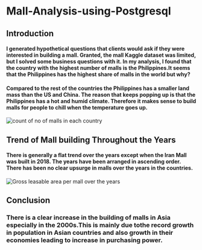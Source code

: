 # Mall-Analysis-using-Postgresql

## Introduction

#### I generated hypothetical questions that clients would ask if they were interested in building a mall. Granted, the mall Kaggle dataset was limited, but I solved  some business questions with it. In my analysis, I found that the country with the highest number of malls is the Philippines.It seems that the Philippines has the highest share of malls in the world but why?

#### Compared to the rest of the countries the Philippines has a smaller land mass than the US and China. The reason that keeps popping up is that the Philippines has a hot and humid climate. Therefore it makes sense to build malls for people to chill when the temperature goes up.

![count of no of malls in each country](https://github.com/JORDANGAMBA99/Mall-Analysis-using-Postgresql/assets/112898413/2d856d46-19cb-40c8-8ab9-9a10ae1f7089)

## Trend of Mall building Throughout the Years

#### There is generally a flat trend over the years except when the Iran Mall was built in 2018. The years have been arranged in ascending order. There has been no clear upsurge in malls over the years in the countries.

![Gross leasable area per mall over the years](https://github.com/JORDANGAMBA99/Mall-Analysis-using-Postgresql/assets/112898413/6d40e95e-6e2a-420c-967a-ca88498dea02)

## Conclusion
### There is a clear increase in the building of malls in Asia especially in the 2000s.This is mainly due tothe record growth in population in Asian countries and also growth in their economies leading to increase in purchasing power.

